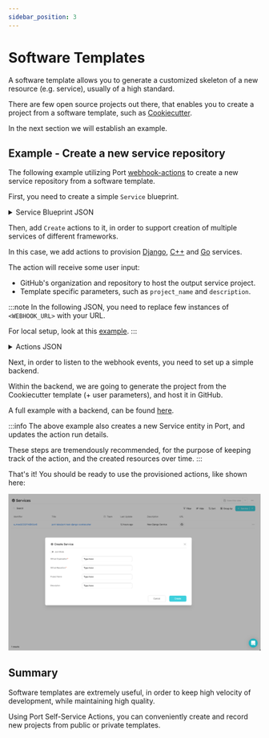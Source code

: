 ```yaml
---
sidebar_position: 3
---
```


# Software Templates

A software template allows you to generate a customized skeleton of a new resource (e.g. service), usually of a high standard.

There are few open source projects out there, that enables you to create a project from a software template, such as [Cookiecutter](https://pypi.org/project/cookiecutter/).

In the next section we will establish an example.

## Example - Create a new service repository

The following example utilizing Port [webhook-actions](../../platform-overview/self-service-actions/port-execution-architecture/port-execution-webhook.md) to create a new service repository from a software template.

First, you need to create a simple `Service` blueprint.

<details>
<summary>Service Blueprint JSON</summary>

```json showLineNumbers
{
  "identifier": "service",
  "title": "Service",
  "icon": "Service",
  "schema": {
    "properties": {
      "description": {
        "type": "string",
        "title": "Description"
      },
      "url": {
        "type": "string",
        "format": "url",
        "title": "URL"
      }
    },
    "required": []
  },
  "mirrorProperties": {}
}
```

</details>

Then, add `Create` actions to it, in order to support creation of multiple services of different frameworks.

In this case, we add actions to provision [Django](https://github.com/cookiecutter/cookiecutter-django), [C++](https://github.com/DerThorsten/cpp_cookiecutter) and [Go](https://github.com/lacion/cookiecutter-golang) services.

The action will receive some user input:

- GitHub's organization and repository to host the output service project.
- Template specific parameters, such as `project_name` and `description`.

:::note
In the following JSON, you need to replace few instances of `<WEBHOOK_URL>` with your URL.

For local setup, look at this [example](../self-service-actions/webhook-actions/local-debugging-webhook.md#forwarding-events-to-localhost).
:::

<details>
<summary>Actions JSON</summary>

```json showLineNumbers
[
  {
    "identifier": "CreateDjangoService",
    "title": "Create Django",
    "icon": "Service",
    "userInputs": {
      "properties": {
        "github_organization": {
          "type": "string"
        },
        "github_repository": {
          "type": "string"
        },
        "project_name": {
          "type": "string"
        },
        "description": {
          "type": "string"
        }
      },
      "required": ["github_organization", "github_repository"]
    },
    "invocationMethod": {
      "type": "WEBHOOK",
      "url": "<WEBHOOK_URL>"
    },
    "trigger": "CREATE",
    "description": "Creates a new Django service"
  },
  {
    "identifier": "CreateCPPService",
    "title": "Create C++",
    "icon": "Service",
    "userInputs": {
      "properties": {
        "github_organization": {
          "type": "string"
        },
        "github_repository": {
          "type": "string"
        },
        "project_name": {
          "type": "string"
        },
        "description": {
          "type": "string"
        }
      },
      "required": ["github_organization", "github_repository"]
    },
    "invocationMethod": {
      "type": "WEBHOOK",
      "url": "<WEBHOOK_URL>"
    },
    "trigger": "CREATE",
    "description": "Creates a new C++ service"
  },
  {
    "identifier": "CreateGoService",
    "title": "Create Go",
    "icon": "Service",
    "userInputs": {
      "properties": {
        "github_organization": {
          "type": "string"
        },
        "github_repository": {
          "type": "string"
        },
        "app_name": {
          "type": "string"
        },
        "project_short_description": {
          "type": "string"
        }
      },
      "required": ["github_organization", "github_repository"]
    },
    "invocationMethod": {
      "type": "WEBHOOK",
      "url": "<WEBHOOK_URL>"
    },
    "trigger": "CREATE",
    "description": "Creates a new Go service"
  }
]
```

</details>

Next, in order to listen to the webhook events, you need to set up a simple backend.

Within the backend, we are going to generate the project from the Cookiecutter template (+ user parameters), and host it in GitHub.

A full example with a backend, can be found [here](https://github.com/port-labs/port-cookiecutter-example).

:::info
The above example also creates a new Service entity in Port, and updates the action run details.

These steps are tremendously recommended, for the purpose of keeping track of the action, and the created resources over time.
:::

That's it! You should be ready to use the provisioned actions, like shown here:

![create-service.png](../../../static/img/tutorial/complete-use-cases/software-templates/create-service.png)

## Summary

Software templates are extremely useful, in order to keep high velocity of development, while maintaining high quality.

Using Port Self-Service Actions, you can conveniently create and record new projects from public or private templates.
